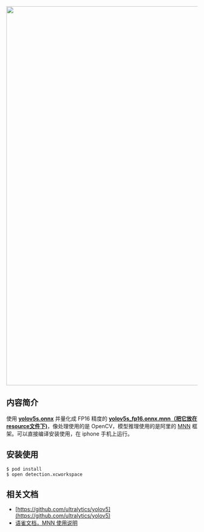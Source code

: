 <a href="https://apps.apple.com/app/id1452689527" target="_blank">
<img src="https://user-images.githubusercontent.com/30433053/111970562-5fff6500-8b36-11eb-84f5-fe557964a4f5.jpg" width="1000"></a>

## 内容简介

使用 [**yolov5s.onnx**](https://github.com/YunYang1994/openwork/releases/download/v1.0/yolov5s.onnx) 并量化成 FP16 精度的 [**yolov5s_fp16.onnx.mnn（把它放在resource文件下)**](https://github.com/YunYang1994/OpenWork/releases/download/v1.0/yolov5s_fp16.onnx.mnn)，像处理使用的是 OpenCV，模型推理使用的是阿里的 [MNN](https://github.com/alibaba/MNN) 框架。可以直接编译安装使用，在 iphone 手机上运行。

## 安装使用

```bashrc
$ pod install
$ open detection.xcworkspace 
```

## 相关文档
- [https://github.com/ultralytics/yolov5](https://github.com/ultralytics/yolov5)
- [语雀文档，MNN 使用说明](https://www.yuque.com/mnn/cn)
